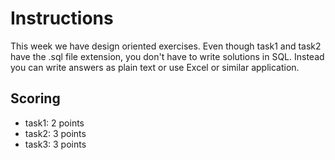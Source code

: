 # Instructions
This week we have design oriented exercises. Even though task1 and task2 have the .sql
file extension, you don't have to write solutions in SQL. Instead you can write answers as
plain text or use Excel or similar application.

## Scoring
* task1: 2 points
* task2: 3 points
* task3: 3 points